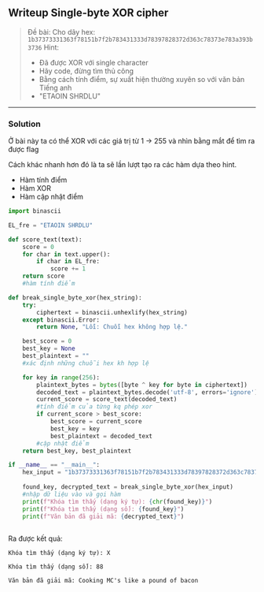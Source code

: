 ## Writeup Single-byte XOR cipher
> Đề bài: 
Cho dãy hex: `1b37373331363f78151b7f2b783431333d78397828372d363c78373e783a393b3736`
> Hint:
>- Đã được XOR với single character
>- Hãy code, đừng tìm thủ công
>- Bằng cách tính điểm, sự xuất hiện thường xuyên so với văn bản Tiếng anh
>- "ETAOIN SHRDLU"
---
### Solution
Ở bài này ta có thể XOR với các giá trị từ 1 -> 255 và nhìn bằng mắt để tìm ra được flag

Cách khác nhanh hơn đó là ta sẽ lần lượt tạo ra các hàm dựa theo hint.

- Hàm tính điểm
- Hàm XOR
- Hàm cập nhật điểm

```python
import binascii

EL_fre = "ETAOIN SHRDLU"

def score_text(text):
    score = 0
    for char in text.upper():
        if char in EL_fre:
            score += 1
    return score
    #hàm tính điểm

def break_single_byte_xor(hex_string):
    try:
        ciphertext = binascii.unhexlify(hex_string)
    except binascii.Error:
        return None, "Lỗi: Chuỗi hex không hợp lệ."

    best_score = 0
    best_key = None
    best_plaintext = ""
    #xác định những chuỗi hex kh hợp lệ

    for key in range(256):
        plaintext_bytes = bytes([byte ^ key for byte in ciphertext])
        decoded_text = plaintext_bytes.decode('utf-8', errors='ignore')
        current_score = score_text(decoded_text)
        #tính điểm của từng kq phép xor
        if current_score > best_score:
            best_score = current_score
            best_key = key
            best_plaintext = decoded_text
        #cập nhật điểm
    return best_key, best_plaintext

if __name__ == "__main__":
    hex_input = "1b37373331363f78151b7f2b783431333d78397828372d363c78373e783a393b3736"
    
    found_key, decrypted_text = break_single_byte_xor(hex_input)
    #nhập dữ liệu vào và gọi hàm
    print(f"Khóa tìm thấy (dạng ký tự): {chr(found_key)}")
    print(f"Khóa tìm thấy (dạng số): {found_key}")
    print(f"Văn bản đã giải mã: {decrypted_text}")
    
```
Ra được kết quả:

`Khóa tìm thấy (dạng ký tự): X`

`Khóa tìm thấy (dạng số): 88`

`Văn bản đã giải mã: Cooking MC's like a pound of bacon`
